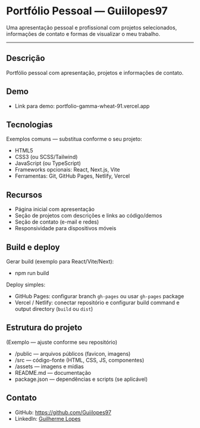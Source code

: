 # Portfólio Pessoal — Guiilopes97

Uma apresentação pessoal e profissional com projetos selecionados, informações de contato e formas de visualizar o meu trabalho.

---

Descrição
--------
Portfólio pessoal com apresentação, projetos e informações de contato.

Demo
----
- Link para demo: portfolio-gamma-wheat-91.vercel.app

Tecnologias
----------
Exemplos comuns — substitua conforme o seu projeto:
- HTML5
- CSS3 (ou SCSS/Tailwind)
- JavaScript (ou TypeScript)
- Frameworks opcionais: React, Next.js, Vite
- Ferramentas: Git, GitHub Pages, Netlify, Vercel

Recursos
--------
- Página inicial com apresentação
- Seção de projetos com descrições e links ao código/demos
- Seção de contato (e-mail e redes)
- Responsividade para dispositivos móveis

Build e deploy
--------------
Gerar build (exemplo para React/Vite/Next):
- npm run build

Deploy simples:
- GitHub Pages: configurar branch `gh-pages` ou usar `gh-pages` package
- Vercel / Netlify: conectar repositório e configurar build command e output directory (`build` ou `dist`)

Estrutura do projeto
--------------------
(Exemplo — ajuste conforme seu repositório)
- /public — arquivos públicos (favicon, imagens)
- /src — código-fonte (HTML, CSS, JS, componentes)
- /assets — imagens e mídias
- README.md — documentação
- package.json — dependências e scripts (se aplicável)


Contato
-------
- GitHub: https://github.com/Guiilopes97
- LinkedIn: [Guilherme Lopes](https://www.linkedin.com/in/guilherme-lopes-de-oliveira/)
